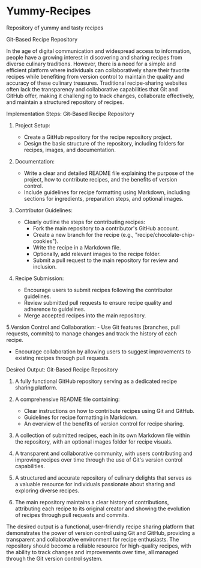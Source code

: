 # Yummy-Recipes
Repository of yummy and tasty recipes

Git-Based Recipe Repository

In the age of digital communication and widespread access to information, people have a growing interest in discovering and sharing recipes from diverse culinary traditions. However, there is a need for a simple and efficient platform where individuals can collaboratively share their favorite recipes while benefiting from version control to maintain the quality and accuracy of these culinary treasures. Traditional recipe-sharing websites often lack the transparency and collaborative capabilities that Git and GitHub offer, making it challenging to track changes, collaborate effectively, and maintain a structured repository of recipes.

Implementation Steps: Git-Based Recipe Repository

1. Project Setup:
   - Create a GitHub repository for the recipe repository project.
   - Design the basic structure of the repository, including folders for recipes, images, and documentation.

2. Documentation:
   - Write a clear and detailed README file explaining the purpose of the project, how to contribute recipes, and         the benefits of version control.
   - Include guidelines for recipe formatting using Markdown, including sections for ingredients, preparation             steps, and optional images.

3. Contributor Guidelines:
   - Clearly outline the steps for contributing recipes:
     - Fork the main repository to a contributor's GitHub account.
     - Create a new branch for the recipe (e.g., "recipe/chocolate-chip-cookies").
     - Write the recipe in a Markdown file.
     - Optionally, add relevant images to the recipe folder.
     - Submit a pull request to the main repository for review and inclusion.

4. Recipe Submission:
   - Encourage users to submit recipes following the contributor guidelines.
   - Review submitted pull requests to ensure recipe quality and adherence to guidelines.
   - Merge accepted recipes into the main repository.

5.Version Control and Collaboration:
     - Use Git features (branches, pull requests, commits) to manage changes and track the history of each recipe.
   - Encourage collaboration by allowing users to suggest improvements to existing recipes through pull requests.

Desired Output: Git-Based Recipe Repository

1. A fully functional GitHub repository serving as a dedicated recipe sharing platform.

2. A comprehensive README file containing:
   - Clear instructions on how to contribute recipes using Git and GitHub.
   - Guidelines for recipe formatting in Markdown.
   - An overview of the benefits of version control for recipe sharing.

3. A collection of submitted recipes, each in its own Markdown file within the repository, with an optional images folder for recipe visuals.

4. A transparent and collaborative community, with users contributing and improving recipes over time through the use of Git's version control capabilities.

5. A structured and accurate repository of culinary delights that serves as a valuable resource for individuals passionate about sharing and exploring diverse recipes.

6. The main repository maintains a clear history of contributions, attributing each recipe to its original creator and showing the evolution of recipes through pull requests and commits.

The desired output is a functional, user-friendly recipe sharing platform that demonstrates the power of version control using Git and GitHub, providing a transparent and collaborative environment for recipe enthusiasts. The repository should become a reliable resource for high-quality recipes, with the ability to track changes and improvements over time, all managed through the Git version control system.

